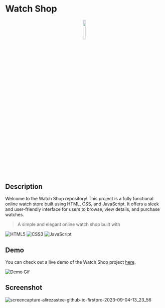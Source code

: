 # Watch Shop

<p align="center"><img width=12.5% src="https://github.com/alirezaStee/firstpro/assets/133322924/989ee0b3-4166-49ce-abd7-7d23bbc81b88"></p>

## Description

Welcome to the Watch Shop repository! This project is a fully functional online watch store built using HTML, CSS, and JavaScript. It offers a sleek and user-friendly interface for users to browse, view details, and purchase watches.
 > A simple and elegant online watch shop built with  

 ![HTML5](https://img.shields.io/badge/html5-%23E34F26.svg?style=for-the-badge&logo=html5&logoColor=white) ![CSS3](https://img.shields.io/badge/css3-%231572B6.svg?style=for-the-badge&logo=css3&logoColor=white) ![JavaScript](https://img.shields.io/badge/javascript-%23323330.svg?style=for-the-badge&logo=javascript&logoColor=%23F7DF1E)

## Demo

You can check out a live demo of the Watch Shop project [here](https://alirezastee.github.io/watchShop/).

![Demo Gif](demo-gif-url.gif)
## Screenshot

![screencapture-alirezastee-github-io-firstpro-2023-09-04-13_23_56](https://github.com/alirezaStee/firstpro/assets/133322924/e37ddcc8-96f2-429c-a29c-38fc10558b29)










